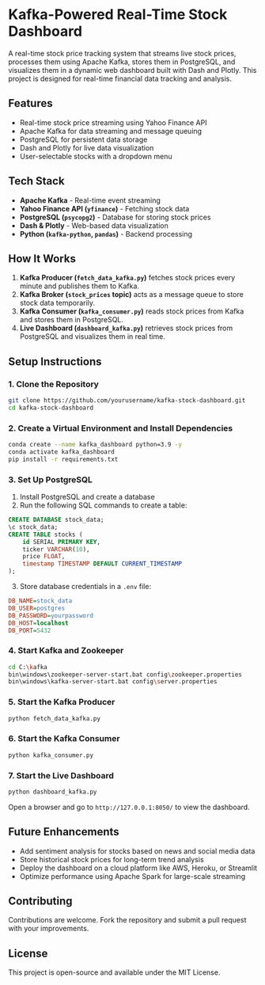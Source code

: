 # **Kafka-Powered Real-Time Stock Dashboard**  

A real-time stock price tracking system that streams live stock prices, processes them using Apache Kafka, stores them in PostgreSQL, and visualizes them in a dynamic web dashboard built with Dash and Plotly. This project is designed for real-time financial data tracking and analysis.  

## **Features**  
- Real-time stock price streaming using Yahoo Finance API  
- Apache Kafka for data streaming and message queuing  
- PostgreSQL for persistent data storage  
- Dash and Plotly for live data visualization  
- User-selectable stocks with a dropdown menu  

## **Tech Stack**  
- **Apache Kafka** - Real-time event streaming  
- **Yahoo Finance API (`yfinance`)** - Fetching stock data  
- **PostgreSQL (`psycopg2`)** - Database for storing stock prices  
- **Dash & Plotly** - Web-based data visualization  
- **Python (`kafka-python`, `pandas`)** - Backend processing  

## **How It Works**  

1. **Kafka Producer (`fetch_data_kafka.py`)** fetches stock prices every minute and publishes them to Kafka.  
2. **Kafka Broker (`stock_prices` topic)** acts as a message queue to store stock data temporarily.  
3. **Kafka Consumer (`kafka_consumer.py`)** reads stock prices from Kafka and stores them in PostgreSQL.  
4. **Live Dashboard (`dashboard_kafka.py`)** retrieves stock prices from PostgreSQL and visualizes them in real time.  

## **Setup Instructions**  

### **1. Clone the Repository**  
```bash
git clone https://github.com/yourusername/kafka-stock-dashboard.git
cd kafka-stock-dashboard
```

### **2. Create a Virtual Environment and Install Dependencies**  
```bash
conda create --name kafka_dashboard python=3.9 -y
conda activate kafka_dashboard
pip install -r requirements.txt
```

### **3. Set Up PostgreSQL**  
1. Install PostgreSQL and create a database  
2. Run the following SQL commands to create a table:  
```sql
CREATE DATABASE stock_data;
\c stock_data;
CREATE TABLE stocks (
    id SERIAL PRIMARY KEY,
    ticker VARCHAR(10),
    price FLOAT,
    timestamp TIMESTAMP DEFAULT CURRENT_TIMESTAMP
);
```
3. Store database credentials in a `.env` file:  
```ini
DB_NAME=stock_data
DB_USER=postgres
DB_PASSWORD=yourpassword
DB_HOST=localhost
DB_PORT=5432
```

### **4. Start Kafka and Zookeeper**  
```bash
cd C:\kafka
bin\windows\zookeeper-server-start.bat config\zookeeper.properties
bin\windows\kafka-server-start.bat config\server.properties
```

### **5. Start the Kafka Producer**  
```bash
python fetch_data_kafka.py
```

### **6. Start the Kafka Consumer**  
```bash
python kafka_consumer.py
```

### **7. Start the Live Dashboard**  
```bash
python dashboard_kafka.py
```
Open a browser and go to `http://127.0.0.1:8050/` to view the dashboard.  

## **Future Enhancements**  
- Add sentiment analysis for stocks based on news and social media data  
- Store historical stock prices for long-term trend analysis  
- Deploy the dashboard on a cloud platform like AWS, Heroku, or Streamlit  
- Optimize performance using Apache Spark for large-scale streaming  

## **Contributing**  
Contributions are welcome. Fork the repository and submit a pull request with your improvements.  

## **License**  
This project is open-source and available under the MIT License.